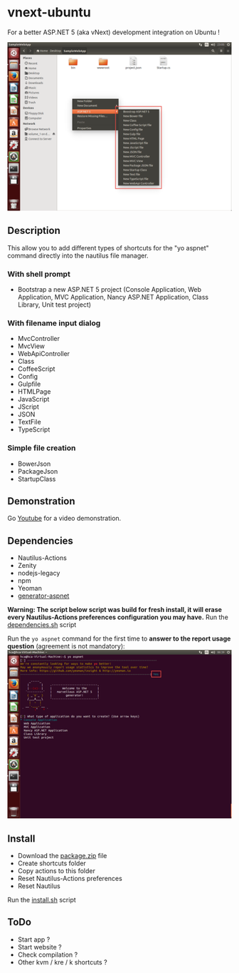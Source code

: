 # vnext-ubuntu

For a better ASP.NET 5 (aka vNext) development integration on Ubuntu !

![Nautilus shortcuts](https://raw.githubusercontent.com/cubitouch/vnext-ubuntu/master/images/nautilus-rendering.png)

## Description
This allow you to add different types of shortcuts for the "yo aspnet" command directly into the nautilus file manager.

### With shell prompt
- Bootstrap a new ASP.NET 5 project (Console Application, Web Application, MVC Application, Nancy ASP.NET Application, Class Library, Unit test project)

### With filename input dialog
- MvcController
- MvcView
- WebApiController
- Class
- CoffeeScript
- Config
- Gulpfile
- HTMLPage
- JavaScript
- JScript
- JSON
- TextFile
- TypeScript

### Simple file creation
- BowerJson
- PackageJson
- StartupClass

## Demonstration
Go [Youtube](https://www.youtube.com/watch?v=MaZgC3nYnpk&feature=youtu.be) for a video demonstration.

## Dependencies
- Nautilus-Actions
- Zenity
- nodejs-legacy
- npm
- Yeoman
- [generator-aspnet](https://www.npmjs.com/package/generator-aspnet)

**Warning: The script below script was build for fresh install, it will erase every Nautilus-Actions preferences configuration you may have.**
Run the [dependencies.sh](https://raw.githubusercontent.com/cubitouch/vnext-ubuntu/master/dependencies.sh) script

Run the ```yo aspnet``` command for the first time to **answer to the report usage question** (agreement is not mandatory):
![Nautilus shortcuts](https://raw.githubusercontent.com/cubitouch/vnext-ubuntu/master/images/yo-aspnet-report.png)

## Install
- Download the [package.zip](https://github.com/cubitouch/vnext-ubuntu/blob/master/package.zip?raw=true) file
- Create shortcuts folder
- Copy actions to this folder
- Reset Nautilus-Actions preferences
- Reset Nautilus

Run the [install.sh](https://raw.githubusercontent.com/cubitouch/vnext-ubuntu/master/install.sh) script

## ToDo
- Start app ?
- Start website ?
- Check compilation ?
- Other kvm / kre / k shortcuts ?
